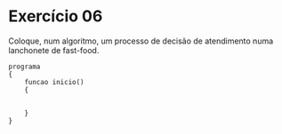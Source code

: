 # Exercício 06

Coloque, num algoritmo, um processo de decisão de atendimento numa lanchonete de fast-food.

```
programa
{	
	funcao inicio()
	{
		
		
	}
}

```